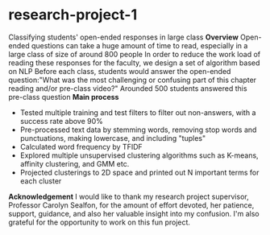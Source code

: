 # research-project-1
Classifying students' open-ended responses in large class
**Overview**
Open-ended questions can take a huge amount of time to read, especially in a large class of size of around 800 people
In order to reduce the work load of reading these responses for the faculty, we design a set of algorithm based on NLP
Before each class, students would answer the open-ended question:"What was the most challenging or confusing part of this chapter reading and/or pre-class video?"
Arounded 500 students answered this pre-class question
**Main process**
* Tested multiple training and test filters to filter out non-answers, with a success rate above 90%
* Pre-processed text data by stemming words, removing stop words and punctuations, making lowercase, and including "tuples"
* Calculated word frequency by TFIDF
* Explored multiple unsupervised clustering algorithms such as K-means, affinity clustering, and GMM etc.
* Projected clusterings to 2D space and printed out N important terms for each cluster

**Acknowledgement**
I would like to thank my research project supervisor, Professor Carolyn Sealfon, for the amount of effort devoted, her patience, support, guidance, and also her valuable insight into my confusion. I'm also grateful for the opportunity to work on this fun project.
